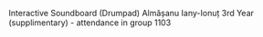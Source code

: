 Interactive Soundboard (Drumpad)
Almășanu Iany-Ionuț 3rd Year (supplimentary) - attendance in group 1103
